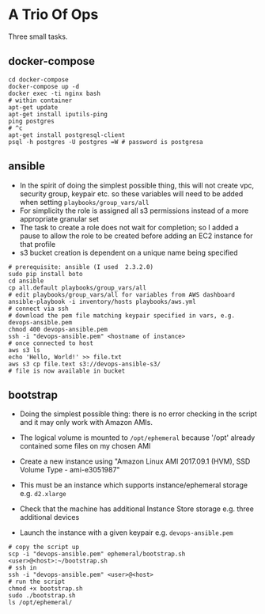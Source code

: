 # A Trio Of Ops

Three small tasks.

## docker-compose
```
cd docker-compose
docker-compose up -d
docker exec -ti nginx bash
# within container
apt-get update
apt-get install iputils-ping
ping postgres
# ^c
apt-get install postgresql-client
psql -h postgres -U postgres =W # password is postgresa
```
## ansible

- In the spirit of doing the simplest possible thing, this will not create vpc, security group, keypair
etc. so these variables will need to be added when setting `playbooks/group_vars/all`
- For simplicity the role is assigned all s3 permissions instead of a more appropriate granular set
- The task to create a role does not wait for completion; so I added a pause to allow the role to be created
before adding an EC2 instance for that profile
- s3 bucket creation is dependent on a unique name being specified

```
# prerequisite: ansible (I used  2.3.2.0)
sudo pip install boto
cd ansible
cp all.default playbooks/group_vars/all
# edit playbooks/group_vars/all for variables from AWS dashboard
ansible-playbook -i inventory/hosts playbooks/aws.yml
# connect via ssh
# download the pem file matching keypair specified in vars, e.g. devops-ansible.pem
chmod 400 devops-ansible.pem
ssh -i "devops-ansible.pem" <hostname of instance>
# once connected to host
aws s3 ls
echo 'Hello, World!' >> file.txt
aws s3 cp file.text s3://devops-ansible-s3/
# file is now available in bucket
```

## bootstrap

- Doing the simplest possible thing: there is no error checking in the script and it may
only work with Amazon AMIs.
- The logical volume is mounted to `/opt/ephemeral` because '/opt' already contained some
files on my chosen AMI

- Create a new instance using "Amazon Linux AMI 2017.09.1 (HVM), SSD Volume Type - ami-e3051987"
- This must be an instance which supports instance/ephemeral storage e.g. `d2.xlarge`
- Check that the machine has additional Instance Store storage e.g. three additional devices
- Launch the instance with a given keypair e.g. `devops-ansible.pem`

```
# copy the script up
scp -i "devops-ansible.pem" ephemeral/bootstrap.sh <user>@<host>:~/bootstrap.sh
# ssh in
ssh -i "devops-ansible.pem" <user>@<host>
# run the script
chmod +x bootstrap.sh
sudo ./bootstrap.sh
ls /opt/ephemeral/
```

